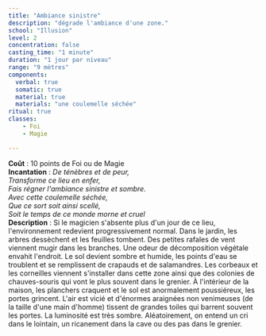 ```yaml
---
title: "Ambiance sinistre"
description: "dégrade l'ambiance d'une zone."
school: "Illusion"
level: 2
concentration: false
casting_time: "1 minute"
duration: "1 jour par niveau"
range: "9 mètres"
components:
  verbal: true
  somatic: true
  material: true
  materials: "une coulemelle séchée"
ritual: true
classes:
    - Foi
    - Magie

---
```

**Coût** : 10 points de Foi ou de Magie  
**Incantation** : *De ténèbres et de peur,*    
*Transforme ce lieu en enfer,*   
*Fais régner l'ambiance sinistre et sombre.*  
*Avec cette coulemelle séchée,*   
*Que ce sort soit ainsi scellé,*    
*Soit le temps de ce monde morne et cruel*   
**Description** : Si le magicien s'absente plus d'un jour de ce lieu, l'environnement redevient progressivement normal. Dans le jardin, les arbres dessèchent et les feuilles tombent. Des petites rafales de vent viennent mugir dans les branches.
Une odeur de décomposition végétale envahit l'endroit. Le sol devient sombre et humide, les points d'eau se troublent et se remplissent de crapauds et de salamandres. Les corbeaux et les corneilles viennent s'installer dans cette zone ainsi que des colonies de chauves-souris qui vont le plus souvent dans le grenier. À l'intérieur de la maison, les planchers craquent et le sol est anormalement poussiéreux, les portes grincent. L'air est vicié et d'énormes araignées non venimeuses (de la taille d'une main d'homme) tissent de grandes toiles qui barrent souvent les portes. La luminosité est très sombre. Aléatoirement, on entend un cri dans le lointain, un ricanement dans la cave ou des pas dans le grenier.
